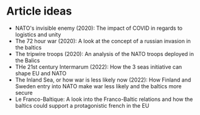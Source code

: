 # Article ideas

- NATO's invisible enemy (2020): The impact of COVID in regards to logistics and unity
- The 72 hour war (2020): A look at the concept of a russian invasion in the baltics
- The tripwire troops (2020): An analysis of the NATO troops deployed in the Balics
- THe 21st century Intermarum (2022): How the 3 seas initiative can shape EU and NATO
- The Inland Sea, or how war is less likely now (2022): How Finland and Sweden entry into NATO make war less likely and the baltics more secure
- Le Franco-Baltique: A look into the Franco-Baltic relations and how the baltics could support a protagonistic french in the EU
